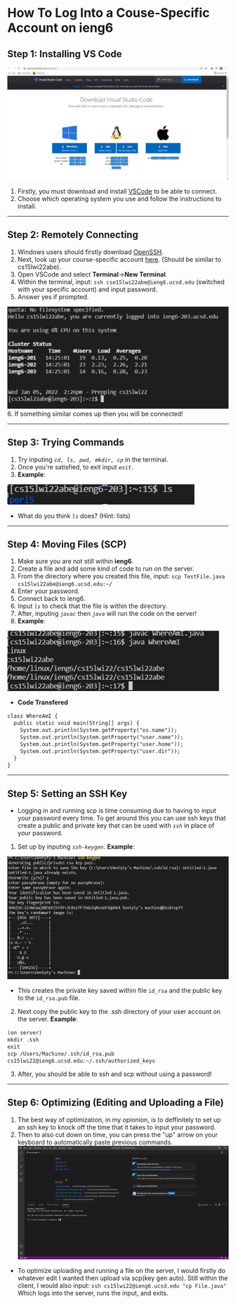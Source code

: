 # How To Log Into a Couse-Specific Account on ieng6

## Step 1: Installing VS Code
![Image](vscodeSS.png)
1. Firstly, you must download and install [VSCode](https://code.visualstudio.com/Download) to be able to connect.
2. Choose which operating system you use and follow the instructions to install.

------------------------------------------------------------
## Step 2: Remotely Connecting
1. Windows users should firstly download [OpenSSH](https://docs.microsoft.com/en-us/windows-server/administration/openssh/openssh_install_firstuse).
2. Next, look up your course-specific account [here](https://sdacs.ucsd.edu/~icc/index.php). (Should be similar to cs15lwi22abe).
3. Open VSCode and select **Terminal**->**New Terminal**.
4. Within the terminal, input:
`ssh cse15lwi22abe@ieng6.ucsd.edu` (switched with your specific account) and input password.
5. Answer yes if prompted.

![Image](connectSS.png)
6. If something similar comes up then you will be connected!

---
## Step 3: Trying Commands
1. Try inputing *`cd, ls, pwd, mkdir, cp`* in the terminal.
2. Once you're satisfied, to exit input *`exit`*.
3. **Example**:

![Image](commandSS.png)
* What do you think *`ls`* does? (Hint: lists)

---
## Step 4: Moving Files (SCP)
1. Make sure you are not still within **ieng6**.
2. Create a file and add some kind of code to run on the server.
3. From the directory where you created this file, input:
`scp TestFile.java cs15lwi22abe@ieng6.ucsd.edu:~/`
4. Enter your password.
5. Connect back to ieng6.
6. Input *`ls`* to check that the file is within the directory.
7. After, inputing *`javac`* then *`java`* will run the code on the server!
8. **Example**:

![Image](EXAMPLESS.png)
* **Code Transfered**
```
class WhereAmI {
  public static void main(String[] args) {
    System.out.println(System.getProperty("os.name"));
    System.out.println(System.getProperty("user.name"));
    System.out.println(System.getProperty("user.home"));
    System.out.println(System.getProperty("user.dir"));
  }
}
```

---
## Step 5: Setting an SSH Key
* Logging in and running scp is time consuming due to having to input your password every time. To get around this you can use ssh keys that create a public and private key that can be used with *`ssh`* in place of your password.
1. Set up by inputing *`ssh-keygen`*. 
**Example**:

![Image](SSHSS.png)
* This creates the private key saved within file `id_rsa` and the public key to the `id_rsa.pub` file.
2. Next copy the public key to the .ssh directory of your user account on the server.
**Example**: 
```
(on server)
mkdir .ssh
exit
scp /Users/Machine/.ssh/id_rsa.pub cs15lwi22@ieng6.ucsd.edu:~/.ssh/authorized_keys
```
3. After, you should be able to ssh and scp without using a password!

---
## Step 6: Optimizing (Editing and Uploading a File)
1. The best way of optimization, in my opionion, is to deffinitely to set up an ssh key to knock off the time that it takes to input your password.
2. Then to also cut down on time, you can press the "up" arrow on your keyboard to automatically paste previous commands.
![Image](gif.gif)
* To optimize uploading and running a file on the server, I would firstly do whatever edit I wanted then upload via scp(key gen auto). Still within the client, I would also input: 
`ssh cs15lwi22@ieng6.ucsd.edu "cp File.java"`
Which logs into the server, runs the input, and exits.
